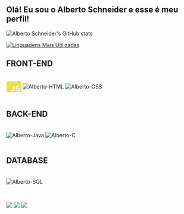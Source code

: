 ## Olá! Eu sou o Alberto Schneider e esse é meu perfil!

![Alberto Schneider's GitHub stats](https://github-readme-stats.vercel.app/api?username=albertoschneider&show_icons=true&theme=white)

[![Linguagens Mais Utilizadas](https://github-readme-stats.vercel.app/api/top-langs/?username=albertoschneider)](https://github.com/albertoschneider/github-readme-stats)

## FRONT-END
<div style="display: inline_block"><br>
  <img align="center" alt="Alberto-Js" height="30" width="40" src="https://raw.githubusercontent.com/devicons/devicon/master/icons/javascript/javascript-plain.svg">
  <img align="center" alt="Alberto-HTML" height="30" width="40" src="https://cdn.jsdelivr.net/gh/devicons/devicon@latest/icons/html5/html5-original.svg"/>
  <img align="center" alt="Alberto-CSS" height="30" width="40" src="https://cdn.jsdelivr.net/gh/devicons/devicon@latest/icons/css3/css3-original.svg"/>
</div><br>

## BACK-END
<div style="display: inline_block"><br>
  <img align="center" alt="Alberto-Java" height="30" width="40" src="https://cdn.jsdelivr.net/gh/devicons/devicon@latest/icons/java/java-original.svg"/>
  <img align="center" alt="Alberto-C" height="30" width="40" src="https://cdn.jsdelivr.net/gh/devicons/devicon@latest/icons/c/c-original.svg"/>
</div><br>

## DATABASE
<div style="display: inline_block"><br>
  <img align="center" alt="Alberto-SQL" height="30" width="40" src="https://cdn.jsdelivr.net/gh/devicons/devicon@latest/icons/azuresqldatabase/azuresqldatabase-original.svg"/>
</div><br>

  ##
 
<div> 
  <a href="https://www.instagram.com/schneider_berto/" target="_blank"><img src="https://img.shields.io/badge/-Instagram-%23E4405F?style=for-the-badge&logo=instagram&logoColor=white" target="_blank"></a> 
  <a href = "mailto:albertoschneider891@gmail.com"><img src="https://img.shields.io/badge/-Gmail-%23333?style=for-the-badge&logo=gmail&logoColor=white" target="_blank"></a>
  <a href="https://www.linkedin.com/in/alberto-schneider-12b734281/" target="_blank"><img src="https://img.shields.io/badge/-LinkedIn-%230077B5?style=for-the-badge&logo=linkedin&logoColor=white" 
  target="_blank"></a> 
</div>
